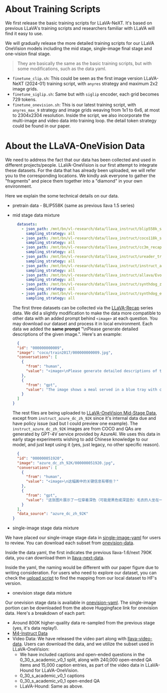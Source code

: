 # About Training Scripts

We first release the basic training scripts for LLaVA-NeXT. It's based on previous LLaVA's training scripts and researchers familiar with LLaVA will find it easy to use.

We will gradually release the more detailed training scripts for our LLaVA OneVision models including the mid stage, single-image final stage and one-vision final stage.
> They are basically the same as the basic training scripts, but with some modifications, such as the data yaml.

- `finetune_clip.sh`: This could be seen as the first image version LLaVA-NeXT (2024-01) training script, with `anyres` strategy and maximum 2x2 image grids.
- `finetune_siglip.sh`: Same but with `siglip` encoder, each grid becomes 729 tokens.
- `finetune_onevision.sh`: This is our latest training script, with `anyres_max_9` strategy and image grids weaving from 1x1 to 6x6, at most to 2304x2304 resolution. Inside the script, we also incorporate the multi-image and video data into training loop. the detail token strategy could be found in our paper.

# About the LLaVA-OneVision Data

We need to address the fact that our data has been collected and used in different projects/people. LLaVA-OneVision is our first attempt to integrate these datasets. For the data that has already been uploaded, we will refer you to the corresponding locations. We kindly ask everyone to gather the "fragments" and piece them together into a "diamond" in your own environment. 

Here we explain the some technical details on our data. 

- pretrain data - BLIP558K (same as previous llava 1.5 series)
- mid stage data mixture
  ```yaml
    datasets:
      - json_path: /mnt/bn/vl-research/data/llava_instruct/blip558k_stage1.5_finetune_w_prompt.json
        sampling_strategy: all
      - json_path: /mnt/bn/vl-research/data/llava_instruct/coco118k_stage1.5_finetune_w_prompt.json
        sampling_strategy: all
      - json_path: /mnt/bn/vl-research/data/llava_instruct/cc3m_recap_data_prompt_v2.json
        sampling_strategy: all
      - json_path: /mnt/bn/vl-research/data/llava_instruct/ureader_tr_sft.json
        sampling_strategy: all
      - json_path: /mnt/bn/vl-research/data/llava_instruct/instruct_azure_dc_zh_92K.json
        sampling_strategy: all
      - json_path: /mnt/bn/vl-research/data/llava_instruct/allava/Evol-Instruct-GPT4-Turbo-143K.json
        sampling_strategy: all
      - json_path: /mnt/bn/vl-research/data/llava_instruct/synthdog_zh/synthdog_zh_100k.json
        sampling_strategy: all
      - json_path: /mnt/bn/vl-research/data/llava_instruct/synthdog_en/synthdog_en_100k.json
        sampling_strategy: all  
  ```
  The first three datasets can be collected via the [LLaVA-Recap](https://huggingface.co/collections/lmms-lab/llava-next-6623288e2d61edba3ddbf5ff) series data. We did a slightly modification to make the data more compatible to other data with an added prompt behind `<image>` at each question. You may download our dataset and process it in local environment. Each data we added the **same prompt** "\nPlease generate detailed descriptions of the given image.". Here's an example:
  ```json
    {
    "id": "000000000009",
    "image": "coco/train2017/000000000009.jpg",
    "conversations": [
      {
        "from": "human",
        "value": "<image>\nPlease generate detailed descriptions of the given image."
      },
      {
        "from": "gpt",
        "value": "The image shows a meal served in a blue tray with compartments. In the top left compartment, there is a slice of bread with a spread that appears to be butter, accompanied by a few almonds and a slice of what looks like a baked potato or sweet potato. The top right compartment contains a variety of fruits, including what seems to be pineapple, orange slices, and possibly a piece of melon.\n\nIn the bottom left compartment, there is a piece of bread with a spread that could be butter or margarine, and a small portion of what might be a meatball or a similar type of meat covered in a sauce. The bottom right compartment contains a serving of broccoli, which appears to be steamed or lightly cooked.\n\nThe meal is presented in a way that suggests it is a balanced meal, with a variety of food groups represented carbohydrates (bread), protein (meatball), healthy fats (almonds and butter), and fruits and vegetables (broccoli and the fruit assortment). The image is a close-up photograph with a focus on the food, and the colors are vibrant, indicating freshness."
      }
    ]
  }
  ```

  The rest files are being uploaded to [LLaVA-OneVision Mid-Stage Data](https://huggingface.co/datasets/lmms-lab/LLaVA-OneVision-Mid-Data), except from `instruct_azure_dc_zh_92K` since it's internal data due and have policy issue (sad but I could preview one example). The `instruct_azure_dc_zh_92K` images are from COCO and QAs are generated by GPT-4V service provided by AzureAI. We uses this data in early stage experiments wishing to add Chinese knowledge to our model, and just kept using it (yes, just legacy, no other specific reason).
  ```json
    {
    "id": "000000051920",
    "image": "azure_dc_zh_92K/000000051920.jpg",
    "conversations": [
      {
        "from": "human",
        "value": "<image>\n这幅画中的关键信息有哪些？"
      },
      {
        "from": "gpt",
        "value": "这张图片展示了一位穿着深色（可能是黑色或深蓝色）毛衣的人坐在一张桌子前，正在用右手拿着一片披萨。披萨看起来有多种配料，包括绿色的菠菜和橙红色的番茄，放在一个银色的圆形披萨盘上。披萨盘上还剩下大约六片披萨。在背景中，可以看到一个穿着浅色衣服的人站在柜台后面，柜台上方有一个黑板菜单，上面用白色粉笔写着菜单项，但是字迹不清晰，无法阅读。整个场景看起来像是在一个披萨店内部，环境显得比较休闲。"
      }
    ],
    "data_source": "azure_dc_zh_92K"
  }
  ```

- single-image stage data mixture

We have placed our single-image stage data in [single-image-yaml](https://github.com/LLaVA-VL/LLaVA-NeXT/blob/main/scripts/train/single_image.yaml) for users to review. You can download each subset from [onevision-data](https://huggingface.co/datasets/lmms-lab/LLaVA-OneVision-Data). 

Inside the data yaml, the first indicates the previous llava-1.6/next 790K data, you can download them in [llava-next-data](https://huggingface.co/datasets/lmms-lab/LLaVA-NeXT-Data).

Inside the yaml, the naming would be different with our paper figure due to writing consideration. For users who need to explore our dataset, you can check the [upload script](https://github.com/LLaVA-VL/LLaVA-NeXT/blob/0070d0ae4931c9b19d9cc57c38e16a87c270a61c/playground/upload_data.py#L175) to find the mapping from our local dataset to HF's version.

- onevision stage data mixture

Our onevision stage data is available in [onevision-yaml](https://github.com/LLaVA-VL/LLaVA-NeXT/blob/main/scripts/train/onevision.yaml). The single-image portion can be downloaded from the above Huggingface link for onevision data. Here's a breakdown of each part:

  - Around 800K higher-quality data re-sampled from the previous stage (yes, it's data replay!).
  - [M4-Instruct Data](https://huggingface.co/datasets/lmms-lab/M4-Instruct-Data)
  - Video Data: We have released the video part along with [llava-video-data](https://huggingface.co/datasets/lmms-lab/LLaVA-Video-178K). Users can download the data, and we utilize the subset used in LLaVA-OneVision:
    - We have included captions and open-ended questions in the 0_30_s_academic_v0_1 split, along with 240,000 open-ended QA items and 15,000 caption entries, as part of the video data in LLaVA-Hound for LLaVA-OneVision.
    - 0_30_s_academic_v0_1 captions
    - 0_30_s_academic_v0_1 open-ended QA
    - LLaVA-Hound: Same as above.
